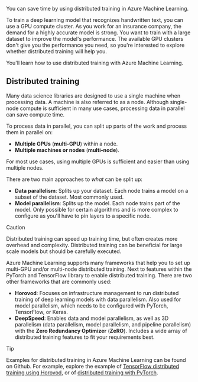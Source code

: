 You can save time by using distributed training in Azure Machine Learning.

To train a deep learning model that recognizes handwritten text, you can use a GPU compute cluster. As you work for an insurance company, the demand for a highly accurate model is strong. You want to train with a large dataset to improve the model's performance. The available GPU clusters don't give you the performance you need, so you're interested to explore whether distributed training will help you.

You'll learn how to use distributed training with Azure Machine Learning.

## Distributed training

Many data science libraries are designed to use a single machine when processing data. A machine is also referred to as a node. Although single-node compute is sufficient in many use cases, processing data in parallel can save compute time. 

To process data in parallel, you can split up parts of the work and process them in parallel on:

- **Multiple GPUs** (**multi-GPU**) within a node. 
- **Multiple machines or nodes** (**multi-node**). 

For most use cases, using multiple GPUs is sufficient and easier than using multiple nodes.

There are two main approaches to *what* can be split up:

- **Data parallelism**: Splits up your dataset. Each node trains a model on a subset of the dataset. Most commonly used.
- **Model parallelism**: Splits up the model. Each node trains part of the model. Only possible for certain algorithms and is more complex to configure as you'll have to pin layers to a specific node.

> [!CAUTION]
> Distributed training can speed up training time, but often creates more overhead and complexity. Distributed training can be beneficial for large scale models but should be carefully executed. 

Azure Machine Learning supports many frameworks that help you to set up multi-GPU and/or multi-node distributed training. Next to features within the PyTorch and TensorFlow library to enable distributed training. There are two other frameworks that are commonly used:

- **Horovod**: Focuses on infrastructure management to run distributed training of deep learning models with data parallelism. Also used for model parallelism, which needs to be configured with PyTorch, TensorFlow, or Keras.
- **DeepSpeed**: Enables data and model parallelism, as well as 3D parallelism (data parallelism, model parallelism, and pipeline parallelism) with the **Zero Redundancy Optimizer** (**ZeRO**). Includes a wide array of distributed training features to fit your requirements best.

> [!TIP]
> Examples for distributed training in Azure Machine Learning can be found on Github. For example, explore the example of [TensorFlow distributed training using Horovod](https://github.com/Azure/azureml-examples/blob/main/sdk/python/jobs/single-step/tensorflow/mnist-distributed-horovod/tensorflow-mnist-distributed-horovod.ipynb), or of [distributed training with PyTorch](https://github.com/Azure/azureml-examples/blob/main/sdk/python/jobs/single-step/pytorch/distributed-training/distributed-cifar10.ipynb).
